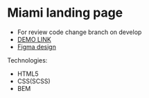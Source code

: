 # Miami landing page
- For review code change branch on develop
- [DEMO LINK](https://YaroslavMakarov.github.io/layout_miami/)
- [Figma design](https://www.figma.com/file/nHz8bflIwJaWP3P99vKTH5/miami_home_new?node-id=0%3A2)

Technologies:
* HTML5
* CSS(SCSS)
* BEM
